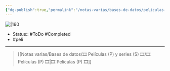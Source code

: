 ```yaml
---
{"dg-publish":true,"permalink":"/notas-varias/bases-de-datos/peliculas-p-y-series-s/p-las-locuras-del-emperador/"}
---
```



![|160](https://m.media-amazon.com/images/M/MV5BMjFkMzk2OWUtNjFmZC00ZTJhLTlkNGYtYjc2YWNkNmJmNzczXkEyXkFqcGdeQXVyMTQxNzMzNDI@._V1_SX300.jpg)

- Status:: #ToDo #Completed 
- #peli 

---

> [[Notas varias/Bases de datos/🎞️ Películas (P) y series (S) 🎞️/🎞️ Películas (P) 🎞️\|🎞️ Películas (P) 🎞️]]